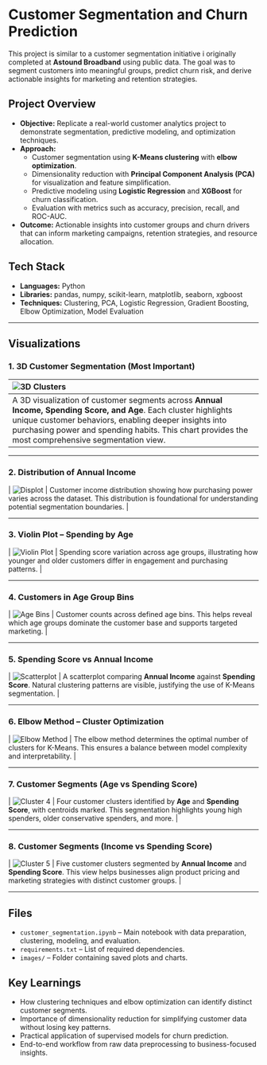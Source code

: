 # Customer Segmentation and Churn Prediction

This project is similar to a customer segmentation initiative i originally completed at **Astound Broadband** using public data. The goal was to segment customers into meaningful groups, predict churn risk, and derive actionable insights for marketing and retention strategies.

## Project Overview
- **Objective:** Replicate a real-world customer analytics project to demonstrate segmentation, predictive modeling, and optimization techniques.
- **Approach:**
  - Customer segmentation using **K-Means clustering** with **elbow optimization**.
  - Dimensionality reduction with **Principal Component Analysis (PCA)** for visualization and feature simplification.
  - Predictive modeling using **Logistic Regression** and **XGBoost** for churn classification.
  - Evaluation with metrics such as accuracy, precision, recall, and ROC-AUC.
- **Outcome:** Actionable insights into customer groups and churn drivers that can inform marketing campaigns, retention strategies, and resource allocation.

## Tech Stack
- **Languages:** Python  
- **Libraries:** pandas, numpy, scikit-learn, matplotlib, seaborn, xgboost  
- **Techniques:** Clustering, PCA, Logistic Regression, Gradient Boosting, Elbow Optimization, Model Evaluation  

---

## Visualizations

### 1. 3D Customer Segmentation (Most Important)
| ![3D Clusters](https://github.com/user-attachments/assets/4e9ddc23-7144-4356-8048-d7271c15406d) |  
|:--|  
| A 3D visualization of customer segments across **Annual Income, Spending Score, and Age**. Each cluster highlights unique customer behaviors, enabling deeper insights into purchasing power and spending habits. This chart provides the most comprehensive segmentation view. |

---

### 2. Distribution of Annual Income
| ![Displot](https://github.com/user-attachments/assets/b3d55eab-5716-4261-ac1b-e89295463d44) | Customer income distribution showing how purchasing power varies across the dataset. This distribution is foundational for understanding potential segmentation boundaries. |

---

### 3. Violin Plot – Spending by Age
| ![Violin Plot](https://github.com/user-attachments/assets/0c66b006-ba3e-4078-a8a2-71ba244e716c) | Spending score variation across age groups, illustrating how younger and older customers differ in engagement and purchasing patterns. |

---

### 4. Customers in Age Group Bins
| ![Age Bins](https://github.com/user-attachments/assets/344d22a0-f4de-4197-94ed-a808e2dbaf8c) | Customer counts across defined age bins. This helps reveal which age groups dominate the customer base and supports targeted marketing. |

---

### 5. Spending Score vs Annual Income
| ![Scatterplot](https://github.com/user-attachments/assets/053b16e5-c7a3-4c04-94af-579799b36478) | A scatterplot comparing **Annual Income** against **Spending Score**. Natural clustering patterns are visible, justifying the use of K-Means segmentation. |

---

### 6. Elbow Method – Cluster Optimization
| ![Elbow Method](https://github.com/user-attachments/assets/0a4a8edc-b8ae-4a6f-8335-572a0a7ffcf8) | The elbow method determines the optimal number of clusters for K-Means. This ensures a balance between model complexity and interpretability. |

---

### 7. Customer Segments (Age vs Spending Score)
| ![Cluster 4](https://github.com/user-attachments/assets/9940bcf0-6362-4319-aa36-ebe416645721) | Four customer clusters identified by **Age** and **Spending Score**, with centroids marked. This segmentation highlights young high spenders, older conservative spenders, and more. |

---

### 8. Customer Segments (Income vs Spending Score)
| ![Cluster 5](https://github.com/user-attachments/assets/8ebe0009-a55c-49ce-94bb-258dc0c25694) | Five customer clusters segmented by **Annual Income** and **Spending Score**. This view helps businesses align product pricing and marketing strategies with distinct customer groups. |

---

## Files
- `customer_segmentation.ipynb` – Main notebook with data preparation, clustering, modeling, and evaluation.
- `requirements.txt` – List of required dependencies.
- `images/` – Folder containing saved plots and charts.

## Key Learnings
- How clustering techniques and elbow optimization can identify distinct customer segments.  
- Importance of dimensionality reduction for simplifying customer data without losing key patterns.  
- Practical application of supervised models for churn prediction.  
- End-to-end workflow from raw data preprocessing to business-focused insights.  

